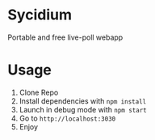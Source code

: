 # Sycidium
Portable and free live-poll webapp
# Usage
1. Clone Repo
2. Install dependencies with `npm install`
3. Launch in debug mode with `npm start`
4. Go to `http://localhost:3030`
5. Enjoy
